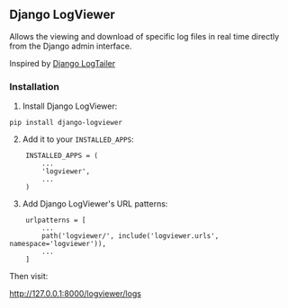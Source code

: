 ## Django LogViewer

Allows the viewing and download of specific log files in real time directly from the Django admin interface.

Inspired by [Django LogTailer](https://github.com/fireantology/django-logtailer)

### Installation

1) Install Django LogViewer:

```
pip install django-logviewer
```

2) Add it to your `INSTALLED_APPS`:


```
    INSTALLED_APPS = (
        ...
        'logviewer',
        ...
    )
```

3) Add Django LogViewer's URL patterns:


```
    urlpatterns = [
        ...
        path('logviewer/', include('logviewer.urls', namespace='logviewer')),
        ...
    ]
```

Then visit:

http://127.0.0.1:8000/logviewer/logs
